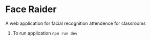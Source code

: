 # Face Raider
A web application for facial recognition attendence for classrooms

1. To run application
`npm run dev`

